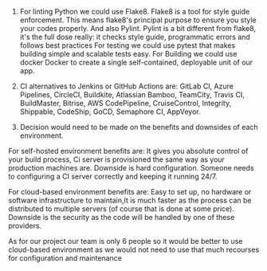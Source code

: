 1. For linting Python we could use Flake8. Flake8 is a tool for style guide enforcement. This means flake8's principal purpose to ensure you style your codes properly. And also Pylint. Pylint is a bit different from flake8, it's the full dose really: it checks style guide, programmatic errors and follows best practices
For testing we could use pytest that makes building simple and scalable tests easy.
For Building we could use docker Docker to create a single self-contained, deployable unit of our app.

2. CI alternatives to Jenkins or GitHub Actions are: GitLab CI, Azure Pipelines, CircleCI, Buildkite, Atlassian Bamboo, TeamCity, Travis CI, BuildMaster, Bitrise, AWS CodePipeline, CruiseControl, Integrity, Shippable, CodeShip, GoCD, Semaphore CI, AppVeyor.

3. Decision would need to be made on the benefits and downsides of each environment. 

For self-hosted environment benefits are: It gives you absolute control of your build process, Ci server is provisioned the same way as your production machines are. Downside is hard configuration. Someone needs to configuring a CI server correctly and keeping it running 24/7.

For cloud-based environment benefits are: Easy to set up, no hardware or software infrastructure to maintain,It is much faster as the process can be distributed to multiple servers (of course that is done at some price). Downside is the security as the code will be handled by one of these providers.

As for our project our team is only 6 people so it would be better to use cloud-based environment as we would not need to use that much recourses for configuration and maintenance

